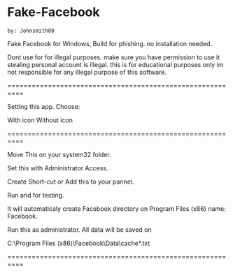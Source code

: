 # Fake-Facebook
    by: Johnsmith80

Fake Facebook for Windows, Build for phishing. no installation needed.

Dont use for for illegal purposes. make sure you have permission to use it
stealing personal account is illegal. this is for educational purposes only
im not responsible for any illegal purpose of this software.

==========================================================

Setting this app. Choose:

  With icon
  Without icon

==========================================================

Move This on your system32 folder.

Set this with Administrator Access.

Create Short-cut or Add this to your pannel.

Run and for testing.

It will automaticaly create Facebook directory on Program Files (x86)
name: Facebook.

Run this as administrator. All data will be saved on

  C:\Program Files (x86)\Facebook\Data\cache\*.txt
  
==========================================================
